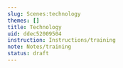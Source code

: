 ```yaml
---
slug: Scenes:technology
themes: []
title: Technology
uid: ddec52009504
instruction: Instructions/training
note: Notes/training
status: draft
---
```


